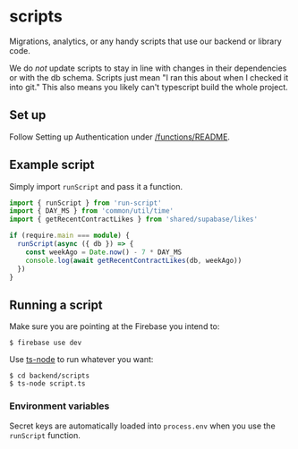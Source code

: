 # scripts

Migrations, analytics, or any handy scripts that use our backend or library code.

We do _not_ update scripts to stay in line with changes in their dependencies or with the db schema. Scripts just mean "I ran this about when I checked it into git." This also means you likely can't typescript build the whole project.

## Set up

Follow Setting up Authentication under [/functions/README](../functions/README.md#setting-up-authentication).

## Example script

Simply import `runScript` and pass it a function.

```typescript
import { runScript } from 'run-script'
import { DAY_MS } from 'common/util/time'
import { getRecentContractLikes } from 'shared/supabase/likes'

if (require.main === module) {
  runScript(async ({ db }) => {
    const weekAgo = Date.now() - 7 * DAY_MS
    console.log(await getRecentContractLikes(db, weekAgo))
  })
}
```

## Running a script

Make sure you are pointing at the Firebase you intend to:

```shell
$ firebase use dev
```

Use [ts-node](https://www.npmjs.com/package/ts-node) to run whatever you want:

```shell
$ cd backend/scripts
$ ts-node script.ts
```

### Environment variables

Secret keys are automatically loaded into `process.env` when you use the `runScript` function.
